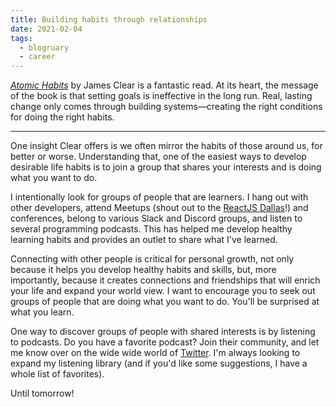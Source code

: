 ```yaml
---
title: Building habits through relationships
date: 2021-02-04
tags: 
  - blogruary
  - career
---
```


*[Atomic Habits](https://jamesclear.com/atomic-habits)* by James Clear is a fantastic read. At its heart, the message of the book is that setting goals is ineffective in the long run. Real, lasting change only comes through building systems—creating the right conditions for doing the right habits.

---

One insight Clear offers is we often mirror the habits of those around us, for better or worse. Understanding that, one of the easiest ways to develop desirable life habits is to join a group that shares your interests and is doing what you want to do.

I intentionally look for groups of people that are learners. I hang out with other developers, attend Meetups (shout out to the [ReactJS Dallas](https://www.meetup.com/ReactJSDallas/)!) and conferences, belong to various Slack and Discord groups, and listen to several programming podcasts. This has helped me develop healthy learning habits and provides an outlet to share what I've learned.

Connecting with other people is critical for personal growth, not only because it helps you develop healthy habits and skills, but, more importantly, because it creates connections and friendships that will enrich your life and expand your world view. I want to encourage you to seek out groups of people that are doing what you want to do. You'll be surprised at what you learn.

One way to discover groups of people with shared interests is by listening to podcasts. Do you have a favorite podcast? Join their community, and let me know over on the wide wide world of [Twitter](https://twitter.com/therealboone). I'm always looking to expand my listening library (and if you'd like some suggestions, I have a whole list of favorites).

Until tomorrow!